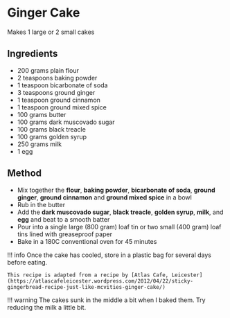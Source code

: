 # Ginger Cake

Makes 1 large or 2 small cakes

## Ingredients

* 200 grams plain flour
* 2 teaspoons baking powder
* 1 teaspoon bicarbonate of soda
* 3 teaspoons ground ginger
* 1 teaspoon ground cinnamon
* 1 teaspoon ground mixed spice
* 100 grams butter
* 100 grams dark muscovado sugar
* 100 grams black treacle
* 100 grams golden syrup
* 250 grams milk
* 1 egg

## Method

* Mix together the __flour__, __baking powder__, __bicarbonate of soda__, __ground ginger__, __ground cinnamon__ and __ground mixed spice__ in a bowl
* Rub in the butter
* Add the __dark muscovado sugar__, __black treacle__, __golden syrup__, __milk__, and __egg__ and beat to a smooth batter
* Pour into a single large (800 gram) loaf tin or two small (400 gram) loaf tins lined with greaseproof paper
* Bake in a 180C conventional oven for 45 minutes

!!! info
    Once the cake has cooled, store in a plastic bag for several days before eating.

    This recipe is adapted from a recipe by [Atlas Cafe, Leicester](https://atlascafeleicester.wordpress.com/2012/04/22/sticky-gingerbread-recipe-just-like-mcvities-ginger-cake/)

!!! warning
    The cakes sunk in the middle a bit when I baked them. Try reducing the milk a little bit.
